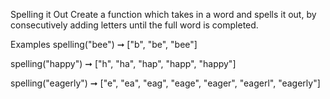 Spelling it Out
Create a function which takes in a word and spells it out, by consecutively adding letters until the full word is completed.

Examples
spelling("bee") ➞ ["b", "be", "bee"]

spelling("happy") ➞ ["h", "ha", "hap", "happ", "happy"]

spelling("eagerly") ➞ ["e", "ea", "eag", "eage", "eager", "eagerl", "eagerly"]
